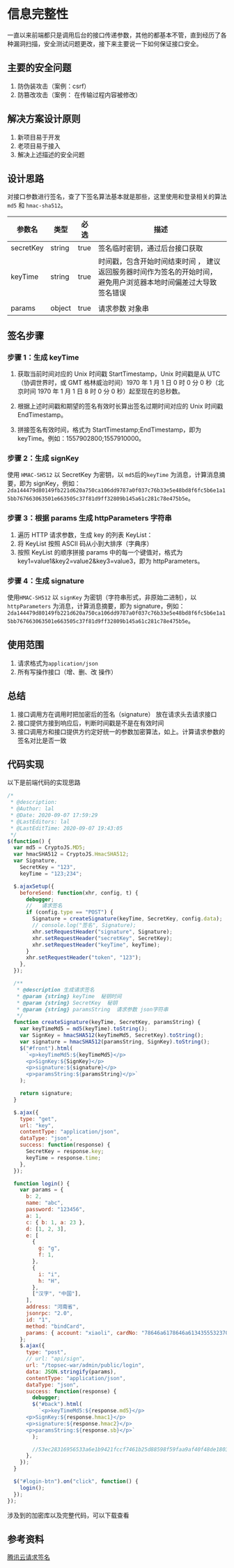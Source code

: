 # 信息完整性

一直以来前端都只是调用后台的接口传递参数，其他的都基本不管，直到经历了各种漏洞扫描，安全测试问题更改，接下来主要说一下如何保证接口安全。

## 主要的安全问题

1. 防伪装攻击（案例：csrf）
2. 防篡改攻击（案例： 在传输过程内容被修改）

## 解决方案设计原则

1. 新项目易于开发
2. 老项目易于接入
3. 解决上述描述的安全问题

## 设计思路

对接口参数进行签名，查了下签名算法基本就是那些，这里使用和登录相关的算法 `md5` 和 `hmac-sha512`。

| 参数名    | 类型   | 必选 | 描述                                                                                                             |
| --------- | ------ | ---- | ---------------------------------------------------------------------------------------------------------------- |
| secretKey | string | true | 签名临时密钥，通过后台接口获取                                                                                   |
| keyTime   | string | true | 时间戳，包含开始时间结束时间 ， 建议返回服务器时间作为签名的开始时间，避免用户浏览器本地时间偏差过大导致签名错误 |
|           |
| params    | object | true | 请求参数 对象串                                                                                                  |

## 签名步骤

### 步骤 1：生成 keyTime

1. 获取当前时间对应的 Unix 时间戳 StartTimestamp，Unix 时间戳是从 UTC（协调世界时，或 GMT 格林威治时间）1970 年 1 月 1 日 0 时 0 分 0 秒（北京时间 1970 年 1 月 1 日 8 时 0 分 0 秒）起至现在的总秒数。
2. 根据上述时间戳和期望的签名有效时长算出签名过期时间对应的 Unix 时间戳 EndTimestamp。

3. 拼接签名有效时间，格式为 StartTimestamp;EndTimestamp，即为 keyTime。例如：1557902800;1557910000。

### 步骤 2：生成 signKey

使用 `HMAC-SH512` 以 SecretKey 为密钥，以 `md5`后的`keyTime` 为消息，计算消息摘要，即为 signKey，例如：`2da144479d80149fb221d620a750ca106dd9787a0f037c76b33e5e48bd8f6fc5b6e1a15bb767663063501e663505c37f81d9ff32809b145a61c281c78e475b5e`。

### 步骤 3：根据 params 生成 httpParameters 字符串

1. 遍历 HTTP 请求参数，生成 key 的列表 KeyList：
2. 将 KeyList 按照 ASCII 码从小到大排序（字典序）
3. 按照 KeyList 的顺序拼接 params 中的每一个键值对，格式为 key1=value1&key2=value2&key3=value3，即为 httpParameters。

### 步骤 4：生成 signature

使用`HMAC-SH512` 以 `signKey` 为密钥（字符串形式，非原始二进制），以 `httpParameters` 为消息，计算消息摘要，即为 signature，例如：`2da144479d80149fb221d620a750ca106dd9787a0f037c76b33e5e48bd8f6fc5b6e1a15bb767663063501e663505c37f81d9ff32809b145a61c281c78e475b5e`。

## 使用范围

1. 请求格式为`application/json`
2. 所有写操作接口（增、删、改 操作）

## 总结

1. 接口调用方在调用时把加密后的签名（signature） 放在请求头去请求接口
2. 接口提供方接到响应后，判断时间戳是不是在有效时间
3. 接口调用方和接口提供方约定好统一的参数加密算法，如上。计算请求参数的签名对比是否一致

## 代码实现

以下是前端代码的实现思路

```js
/*
 * @description:
 * @Author: lal
 * @Date: 2020-09-07 17:59:29
 * @LastEditors: lal
 * @LastEditTime: 2020-09-07 19:43:05
 */
$(function() {
  var md5 = CryptoJS.MD5;
  var hmacSHA512 = CryptoJS.HmacSHA512;
  var Signature,
    SecretKey = "123",
    keyTime = "123;234";

  $.ajaxSetup({
    beforeSend: function(xhr, config, t) {
      debugger;
      //   请求签名
      if (config.type == "POST") {
        Signature = createSignature(keyTime, SecretKey, config.data);
        // console.log("签名", Signature);
        xhr.setRequestHeader("signature", Signature);
        xhr.setRequestHeader("secretKey", SecretKey);
        xhr.setRequestHeader("keyTime", keyTime);
      }
      xhr.setRequestHeader("token", "123");
    },
  });

  /**
   * @description 生成请求签名
   * @param {string} keyTime  秘钥时间
   * @param {string} SecretKey  秘钥
   * @param {string} paramsString  请求参数 json字符串
   */
  function createSignature(keyTime, SecretKey, paramsString) {
    var keyTimeMd5 = md5(keyTime).toString();
    var SignKey = hmacSHA512(keyTimeMd5, SecretKey).toString();
    var signature = hmacSHA512(paramsString, SignKey).toString();
    $("#front").html(
      `<p>keyTimeMd5:${keyTimeMd5}</p>
      <p>SignKey:${SignKey}</p>
      <p>signature:${signature}</p>
      <p>paramsString:${paramsString}</p>`
    );

    return signature;
  }

  $.ajax({
    type: "get",
    url: "key",
    contentType: "application/json",
    dataType: "json",
    success: function(response) {
      SecretKey = response.key;
      keyTime = response.time;
    },
  });

  function login() {
    var params = {
      b: 2,
      name: "abc",
      password: "123456",
      a: 1,
      c: { b: 1, a: 23 },
      d: [1, 2, 3],
      e: [
        {
          g: "g",
          f: 1,
        },
        {
          i: "i",
          h: "H",
        },
        ["汉字", "中国"],
      ],
      address: "河南省",
      jsonrpc: "2.0",
      id: "1",
      method: "bindCard",
      params: { account: "xiaoli", cardNo: "78646a6178646a6134355532370b603b" },
    };
    $.ajax({
      type: "post",
      // url: "api/sign",
      url: "/topsec-war/admin/public/login",
      data: JSON.stringify(params),
      contentType: "application/json",
      dataType: "json",
      success: function(response) {
        debugger;
        $("#back").html(
          `<p>keyTimeMd5:${response.md5}</p>
      <p>SignKey:${response.hmac1}</p>
      <p>signature:${response.hmac2}</p>
      <p>paramsString:${response.sb}</p>`
        );

        //53ec28316956533a6e1b9421fccf7461b25d88598f59faa9af40f48de180326b98302a15acde9d151e9ff7c4035a3f06bacb39f4fcaabe453112c469eec0c171
      },
    });
  }

  $("#login-btn").on("click", function() {
    login();
  });
});
```

涉及到的加密库以及完整代码，可以下载查看

## 参考资料

[腾讯云请求签名](https://cloud.tencent.com/document/product/436/7778)
